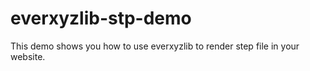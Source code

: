 # everxyzlib-stp-demo
This demo shows you how to use everxyzlib to render step file in your website.
